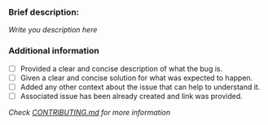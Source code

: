 ### Brief description:
<!-- Write here... >>> -->

*Write you description here*

<!-- <<< ...write here -->
### Additional information
* [ ] Provided a clear and concise description of what the bug is.
* [ ] Given a clear and concise solution for what was expected to happen.
* [ ] Added any other context about the issue that can help to understand it.
* [ ] Associated issue has been already created and link was provided.

*Check [CONTRIBUTING.md](../blob/master/.github/CONTRIBUTING.md) for more information*
